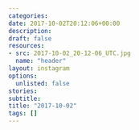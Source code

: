 ```yaml
---
categories:
date: 2017-10-02T20:12:06+00:00
description:
draft: false
resources:
- src: 2017-10-02_20-12-06_UTC.jpg
  name: "header"
layout: instagram
options:
  unlisted: false
stories:
subtitle:
title: "2017-10-02"
tags: []
---
```


 
